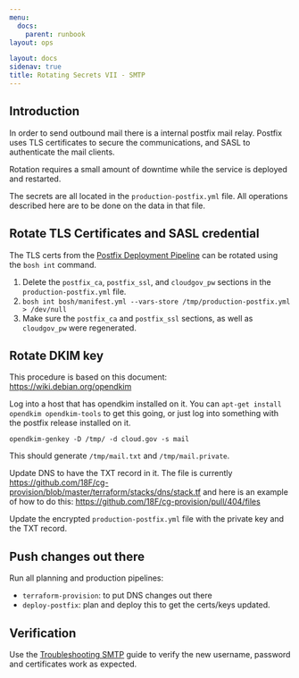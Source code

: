 ```yaml
---
menu:
  docs:
    parent: runbook
layout: ops

layout: docs
sidenav: true
title: Rotating Secrets VII - SMTP
---
```


## Introduction
In order to send outbound mail there is a internal postfix mail relay.  Postfix
uses TLS certificates to secure the communications, and SASL to authenticate
the mail clients.

Rotation requires a small amount of downtime while the service is deployed
and restarted.

The secrets are all located in the `production-postfix.yml` file.  All operations
described here are to be done on the data in that file.

## Rotate TLS Certificates and SASL credential
The TLS certs from the
[Postfix Deployment Pipeline](https://github.com/18F/cg-deploy-postfix/blob/master/bosh/secrets.example.yml)
can be rotated using the `bosh int` command.

1. Delete the `postfix_ca`, `postfix_ssl`, and `cloudgov_pw` sections in the `production-postfix.yml` file.
1. `bosh int bosh/manifest.yml --vars-store /tmp/production-postfix.yml > /dev/null`
1. Make sure the `postfix_ca` and `postfix_ssl` sections, as well as `cloudgov_pw` were regenerated.

## Rotate DKIM key
This procedure is based on this document:  https://wiki.debian.org/opendkim

Log into a host that has opendkim installed on it.  You can `apt-get install opendkim opendkim-tools`
to get this going, or just log into something with the postfix release installed on it.

```
opendkim-genkey -D /tmp/ -d cloud.gov -s mail
```
This should generate `/tmp/mail.txt` and `/tmp/mail.private`.

Update DNS to have the TXT record in it.  The file is currently https://github.com/18F/cg-provision/blob/master/terraform/stacks/dns/stack.tf
and here is an example of how to do this: https://github.com/18F/cg-provision/pull/404/files

Update the encrypted `production-postfix.yml` file with the private key and the TXT record.

## Push changes out there

Run all planning and production pipelines:

* `terraform-provision`:  to put DNS changes out there
* `deploy-postfix`: plan and deploy this to get the certs/keys updated.

## Verification
Use the [Troubleshooting SMTP](https://cloud.gov/docs/ops/runbook/troubleshooting-smtp/)
guide to verify the new username, password and certificates work as expected.
